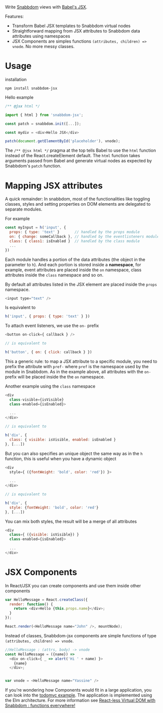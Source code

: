 Write [Snabbdom](https://github.com/paldepind/snabbdom) views with [Babel's JSX](http://babeljs.io/docs/advanced/transformers/other/react/).

Features:

- Transform Babel JSX templates to Snabbdom virtual nodes
- Straightforward mapping from JSX attributes to Snabbdom data attributes using namespaces 
- JSX Components are simples functions `(attributes, children) => vnode`. No more messy classes.

Usage
======

installation

```
npm install snabbdom-jsx
```

Hello example

```js
/** @jsx html */

import { html } from 'snabbdom-jsx';

const patch = snabbdom.init([...]);

const mydiv = <div>Hello JSX</div>

patch(document.getElementById('placeholder'), vnode);
```

The `/** @jsx html */` pragma at the top tells Babel to use the `html` function instead of the React.createElement default. The `html` function takes arguments passed from Babel and generate virtual nodes as expected by Snabbdom's `patch` function.

Mapping JSX attributes
=======================

A quick remainder: In snabbdom, most of the functionalities like toggling classes, styles and setting properties on DOM elements are delegated to separate modules.

For example

```js
const myInput = h('input', { 
  props: { type: 'text' }       // handled by the props module
  on: { change: someCallback }, // handled by the eventlisteners module
  class: { class1: isEnabled }  // handled by the class module
  ...
})
```

Each module handles a portion of the data attributes (the object in the parameter to `h`). And each portion is stored inside a **namespace**, for example, event attributes are placed inside the `on` namespace, class attributes inside the `class` namespace and so on.


By default all attributes listed in the JSX element are placed inside the `props` namespace.


```js
<input type="text" />
```
Is equivalent to

```js
h('input', { props: { type: 'text' } })
```

To attach event listeners, we use the `on-` prefix

```js
<button on-click={ callback } />

// is equivalent to

h('button', { on: { click: callback } })
```


This a generic rule: to map a JSX attribute to a specific module, you need to prefix the attribute with `pref-` where `pref` is the namespace used by the module in Snabbdom. As in the example above, all attributes with the `on-` prefix will be placed inside the the `on` namespace.

Another example using the `class` namespace


```js
<div
  class-visible={isVisible}
  class-enabled={isEnabled}>
  
  ...
</div>

// is equivalent to

h('div', { 
  class: { visible: isVisible, enabled: isEnabled } 
}, [...])
```

But you can also specifies an unique object the same way as in the `h` function, this is useful when you have a dynamic object 

```js
<div
  style={ ({fontWeight: 'bold', color: 'red'}) }>
  
  ...
</div>

// is equivalent to

h('div', { 
  style: {fontWeight: 'bold', color: 'red'} 
}, [...])
```

You can mix both styles, the result will be a merge of all attributes


```js
<div
  class={ ({visible: isVisible}) }
  class-enabled={isEnabled}>
  
  ...
</div>
```


JSX Components
===============

In React/JSX you can create components and use them inside other components

```js
var HelloMessage = React.createClass({
  render: function() {
    return <div>Hello {this.props.name}</div>;
  }
});

React.render(<HelloMessage name="John" />, mountNode);
```

Instead of classes, Snabbdom-jsx components are simple functions of type  `(attributes, children) => vnode`.

```js
//HelloMessage : (attrs, body) -> vnode
const HelloMessage = ({name}) =>
  <div on-click={ _ => alert('Hi ' + name) }>
    {name}
  </div>;


var vnode = <HelloMessage name="Yassine" />
```

If you're wondering how Components would fit in a large application, you can look into the [todomvc example](https://github.com/yelouafi/snabbdom-jsx/tree/master/examples/todomvc). The application is implemented using the Elm architecture. For more information see [React-less Virtual DOM with Snabbdom : functions everywhere!](https://medium.com/@yelouafi/react-less-virtual-dom-with-snabbdom-functions-everywhere-53b672cb2fe3)